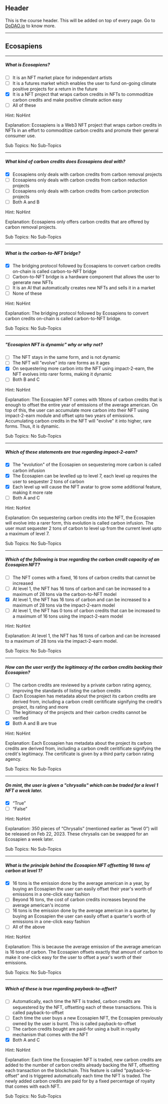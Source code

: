 ## Header
This is the course header. This will be added on top of every page. Go to [DoDAO.io](https://www.dodao.io) to know more.

 ---
 
 ## Ecosapiens
 
 
---

##### What is Ecosapiens?  

- [ ]  It is an NFT market place for independant artists
- [ ]  It is a futures market which enables the user to fund on-going climate positive projects for a return in the future
- [x]  It is a NFT project that wraps carbon credits in NFTs to commoditize carbon credits and make positive climate action easy
- [ ]  All of these
  
Hint: NoHint
         
Explanation: Ecosapiens is a Web3 NFT project that wraps carbon credits in NFTs in an effort to commoditize carbon credits and promote their general consumer use.

Sub Topics: No Sub-Topics
 

---

##### What kind of carbon credits does Ecosapiens deal with?  

- [x]  Ecosapiens only deals with carbon credits from carbon removal projects
- [ ]  Ecosapiens only deals with carbon credits from carbon reduction projects
- [ ]  Ecosapiens only deals with carbon credits from carbon protection projects
- [ ]  Both A and B
  
Hint: NoHint
         
Explanation: Ecosapiens only offers carbon credits that are offered by carbon removal projects.

Sub Topics: No Sub-Topics
 

---

##### What is the carbon-to-NFT bridge?  

- [x]  The bridging protocol followed by Ecosapiens to convert carbon credits on-chain is called carbon-to-NFT bridge
- [ ]  Carbon-to-NFT bridge is a hardware component that allows the user to generate new NFTs
- [ ]  It is an AI that automatically creates new NFTs and sells it in a market
- [ ]  None of these
  
Hint: NoHint
         
Explanation: The bridging protocol followed by Ecosapiens to convert carbon credits on-chain is called carbon-to-NFT bridge.

Sub Topics: No Sub-Topics
 

---

##### "Ecosapien NFT is dynamic" why or why not?
  

- [ ]  The NFT stays in the same form, and is not dynamic
- [ ]  The NFT will "evolve" into rare forms as it ages
- [x]  On sequestering more carbon into the NFT using impact-2-earn, the NFT evolves into rarer forms, making it dynamic
- [ ]  Both B and C
  
Hint: NoHint
         
Explanation: The Ecosapien NFT comes with 16tons of carbon credits that is enough to offset the entire year of emissions of the average american. On top of this, the user can accumulate more carbon into their NFT using impact-2-earn module
and offset upto two years of emissions. Accumulating carbon credits in the NFT will "evolve" it into higher, rare forms. Thus, it is dynamic.


Sub Topics: No Sub-Topics
 

---

##### Which of these statements are true regarding impact-2-earn?  

- [x]  The "evolution" of the Ecosapien on sequestering more carbon is called carbon infusion
- [x]  The Ecosapien can be levelled up to level 7, each level up requires the user to sequester 2 tons of carbon
- [x]  Each level up will cause the NFT avatar to grow some additional feature, making it more rate
- [ ]  Both A and C
  
Hint: NoHint
         
Explanation: On sequestering carbon credits into the NFT, the Ecosapien will evolve into a rarer form, this evolution is called carbon infusion. The user must sequester 2 tons of carbon to level up from the current level upto a maximum of level 7.

Sub Topics: No Sub-Topics
 

---

##### Which of the following is true regarding the carbon credit capacity of an Ecosapien NFT?  

- [ ]  The NFT comes with a fixed, 16 tons of carbon credits that cannot be increased
- [ ]  At level 1, the NFT has 16 tons of carbon and can be increased to a maximum of 28 tons via the carbon-to-NFT model
- [x]  At level 1, the NFT has 16 tons of carbon and can be increased to a maximum of 28 tons via the impact-2-earn model
- [ ]  At level 1, the NFT has 0 tons of carbon credits that can be increased to a maximum of 16 tons using the impact-2-earn model
  
Hint: NoHint
         
Explanation: At level 1, the NFT has 16 tons of carbon and can be increased to a maximum of 
28 tons via the impact-2-earn model.


Sub Topics: No Sub-Topics
 

---

##### How can the user verify the legitimacy of the carbon credits backing their Ecosapien?  

- [ ]  The carbon credits are reviewed by a private carbon rating agency, improving the standards of listing the carbon credits
- [ ]  Each Ecosapien has metadata about the project its carbon credits are derived from, including a carbon credit ceritificate signifying the credit's project, its rating and more
- [ ]  The legitimacy of the projects and their carbon credits cannot be verified
- [x]  Both A and B are true
  
Hint: NoHint
         
Explanation: Each Ecosapien has metadata about the project its carbon credits are derived from, including a carbon credit ceritificate signifying the credit's legitimacy. The certificate is given by a third party carbon rating agency.

Sub Topics: No Sub-Topics
 

---

##### On mint, the user is given a "chrysalis" which can be traded for a level 1 NFT a week later.  

- [x]  “True”
- [ ]  “False”
  
Hint: NoHint
         
Explanation: 350 pieces of “Chrysalis” (mentioned earlier as “level 0”) will be released on Feb 22, 2023. These chrysalis can be swapped for an Ecosapien a week later.

Sub Topics: No Sub-Topics
 

---

##### What is the principle behind the Ecosapien NFT offsetting 16 tons of carbon at level 1?  

- [x]  16 tons is the emission done by the average american in a year, by buying an Ecosapien the user can easily offset their year's worth of emissions in a one-click easy fashion
- [ ]  Beyond 16 tons, the cost of carbon credits increases beyond the average american's income
- [ ]  16 tons is the emission done by the average american in a quarter, by buying an Ecosapien the user can easily offset a quarter's worth of emissions in a one-click easy fashion
- [ ]  All of the above
  
Hint: NoHint
         
Explanation: This is because the average emission of the average american is 16 tons of carbon. The Ecosapien offsets exactly that amount of carbon to make it one-click easy for the user to offset a year's worth of their emissions.

Sub Topics: No Sub-Topics
 

---

##### Which of these is true regarding payback-to-offset?  

- [ ]  Automatically, each time the NFT is traded, carbon credits are sequestered by the NFT, offsetting each of these transactions. This is called payback-to-offset
- [ ]  Each time the user buys a new Ecosapien NFT, the Ecosapien previously owned by the user is burnt. This is called payback-to-offset
- [ ]  The carbon credits bought are paid-for using a built in royalty mechanism that comes with the NFT
- [x]  Both A and C
  
Hint: NoHint
         
Explanation: Each time the Ecosapien NFT is traded, new carbon credits are added to the number of carbon credits already backing the NFT, offsetting each transaction on the blockchain. This feature is called “payback-to-offset” and is triggered automatically each time the NFT is traded. The newly added carbon credits are paid for by a fixed percentage of royalty that comes with each NFT.

Sub Topics: No Sub-Topics
 
